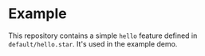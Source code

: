 # Example

This repository contains a simple `hello` feature defined in `default/hello.star`. It's used in the example demo.
